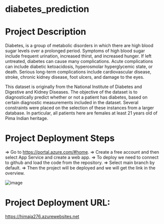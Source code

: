 # diabetes_prediction
# Project Description
Diabetes, is a group of metabolic disorders in which there are high blood sugar levels over a prolonged period. Symptoms of high blood sugar include frequent urination, increased thirst, and increased hunger. If left untreated, diabetes can cause many complications. Acute complications can include diabetic ketoacidosis, hyperosmolar hyperglycemic state, or death. Serious long-term complications include cardiovascular disease, stroke, chronic kidney disease, foot ulcers, and damage to the eyes.

This dataset is originally from the National Institute of Diabetes and Digestive and Kidney Diseases. The objective of the dataset is to diagnostically predict whether or not a patient has diabetes, based on certain diagnostic measurements included in the dataset. Several constraints were placed on the selection of these instances from a larger database. In particular, all patients here are females at least 21 years old of Pima Indian heritage.

# Project Deployment Steps
=> Go to https://portal.azure.com/#home.
=> Create a free account and then select App Service and create a web app.
=> To deploy we need to connect to github and load the code from the repository.
=> Select main branch by default.
=> Then the project will be deployed and we will get the link in the overview.


![image](https://user-images.githubusercontent.com/68233251/160892647-88bc3dd9-7027-450b-8672-66de4d663496.png)


# Project Deployment URL:
https://himaja276.azurewebsites.net
 
 

